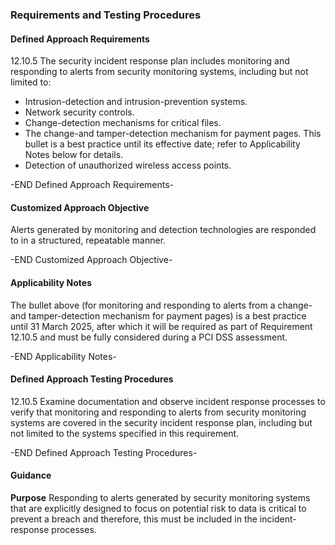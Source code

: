### Requirements and Testing Procedures

#### Defined Approach Requirements
12.10.5 The security incident response plan includes monitoring and responding to alerts from security monitoring systems, including but not limited to:
- Intrusion-detection and intrusion-prevention systems.
- Network security controls.
- Change-detection mechanisms for critical files.
- The change-and tamper-detection mechanism for payment pages. This bullet is a best practice until its effective date; refer to Applicability Notes below for details.
- Detection of unauthorized wireless access points.

-END Defined Approach Requirements- 
#### Customized Approach Objective
Alerts generated by monitoring and detection technologies are responded to in a structured, repeatable manner.

-END Customized Approach Objective- 
#### Applicability Notes
The bullet above (for monitoring and responding to alerts from a change- and tamper-detection mechanism for payment pages) is a best practice until 31 March 2025, after which it will be required as part of Requirement 12.10.5 and must be fully considered during a PCI DSS assessment.

-END Applicability Notes- 
#### Defined Approach Testing Procedures
12.10.5 Examine documentation and observe incident response processes to verify that monitoring and responding to alerts from security monitoring systems are covered in the security incident response plan, including but not limited to the systems specified in this requirement.

-END Defined Approach Testing Procedures- 
#### Guidance
**Purpose**
Responding to alerts generated by security monitoring systems that are explicitly designed to focus on potential risk to data is critical to prevent a breach and therefore, this must be included in the incident-response processes.